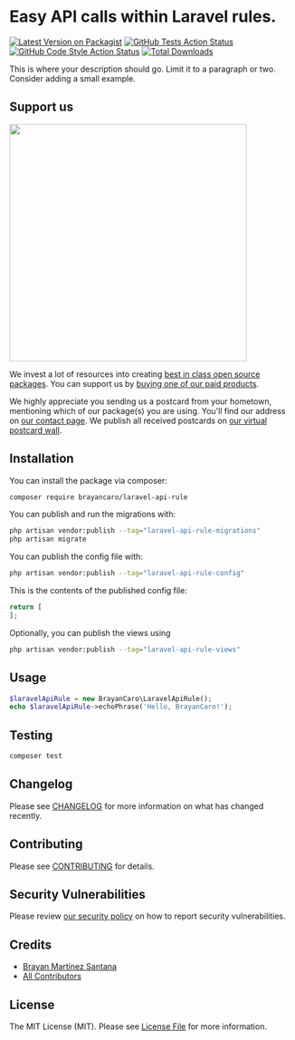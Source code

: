 # Easy API calls within Laravel rules. 

[![Latest Version on Packagist](https://img.shields.io/packagist/v/brayancaro/laravel-api-rule.svg?style=flat-square)](https://packagist.org/packages/brayancaro/laravel-api-rule)
[![GitHub Tests Action Status](https://img.shields.io/github/actions/workflow/status/brayancaro/laravel-api-rule/run-tests.yml?branch=main&label=tests&style=flat-square)](https://github.com/brayancaro/laravel-api-rule/actions?query=workflow%3Arun-tests+branch%3Amain)
[![GitHub Code Style Action Status](https://img.shields.io/github/actions/workflow/status/brayancaro/laravel-api-rule/fix-php-code-style-issues.yml?branch=main&label=code%20style&style=flat-square)](https://github.com/brayancaro/laravel-api-rule/actions?query=workflow%3A"Fix+PHP+code+style+issues"+branch%3Amain)
[![Total Downloads](https://img.shields.io/packagist/dt/brayancaro/laravel-api-rule.svg?style=flat-square)](https://packagist.org/packages/brayancaro/laravel-api-rule)

This is where your description should go. Limit it to a paragraph or two. Consider adding a small example.

## Support us

[<img src="https://github-ads.s3.eu-central-1.amazonaws.com/laravel-api-rule.jpg?t=1" width="419px" />](https://spatie.be/github-ad-click/laravel-api-rule)

We invest a lot of resources into creating [best in class open source packages](https://spatie.be/open-source). You can support us by [buying one of our paid products](https://spatie.be/open-source/support-us).

We highly appreciate you sending us a postcard from your hometown, mentioning which of our package(s) you are using. You'll find our address on [our contact page](https://spatie.be/about-us). We publish all received postcards on [our virtual postcard wall](https://spatie.be/open-source/postcards).

## Installation

You can install the package via composer:

```bash
composer require brayancaro/laravel-api-rule
```

You can publish and run the migrations with:

```bash
php artisan vendor:publish --tag="laravel-api-rule-migrations"
php artisan migrate
```

You can publish the config file with:

```bash
php artisan vendor:publish --tag="laravel-api-rule-config"
```

This is the contents of the published config file:

```php
return [
];
```

Optionally, you can publish the views using

```bash
php artisan vendor:publish --tag="laravel-api-rule-views"
```

## Usage

```php
$laravelApiRule = new BrayanCaro\LaravelApiRule();
echo $laravelApiRule->echoPhrase('Hello, BrayanCaro!');
```

## Testing

```bash
composer test
```

## Changelog

Please see [CHANGELOG](CHANGELOG.md) for more information on what has changed recently.

## Contributing

Please see [CONTRIBUTING](CONTRIBUTING.md) for details.

## Security Vulnerabilities

Please review [our security policy](../../security/policy) on how to report security vulnerabilities.

## Credits

- [Brayan Martínez Santana](https://github.com/BrayanCaro)
- [All Contributors](../../contributors)

## License

The MIT License (MIT). Please see [License File](LICENSE.md) for more information.
